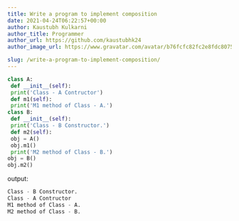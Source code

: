 ```yaml
---
title: Write a program to implement composition
date: 2021-04-24T06:22:57+00:00
author: Kaustubh Kulkarni
author_title: Programmer
author_url: https://github.com/kaustubhk24
author_image_url: https://www.gravatar.com/avatar/b76fcfc82fc2e8fdc8075636f1735f61?s=200

slug: /write-a-program-to-implement-composition/
---
```

```python title="file.py"
class A:
 def __init__(self):
 print('Class - A Contructor')
 def m1(self):
 print('M1 method of Class - A.')
class B:
 def __init__(self):
 print('Class - B Constructor.')
 def m2(self):
 obj = A()
 obj.m1()
 print('M2 method of Class - B.')
obj = B()
obj.m2()
```

output:

```python title="Output"
Class - B Constructor.
Class - A Contructor
M1 method of Class - A.
M2 method of Class - B.
```
